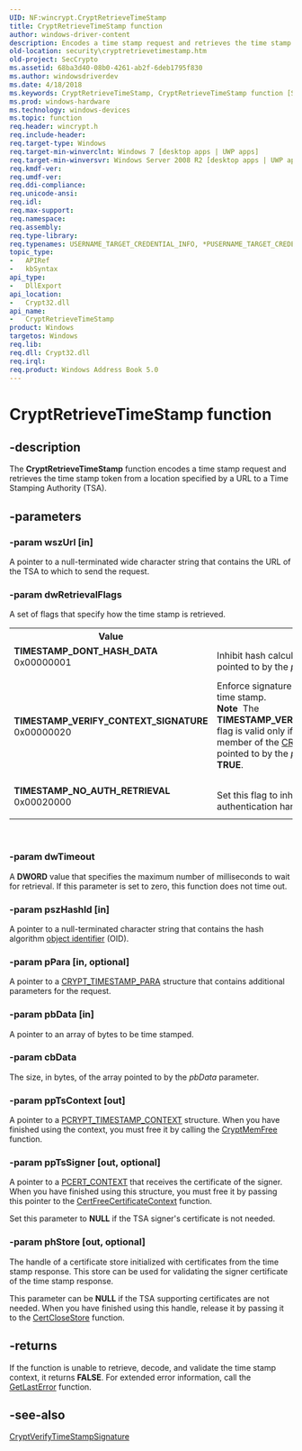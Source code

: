 ```yaml
---
UID: NF:wincrypt.CryptRetrieveTimeStamp
title: CryptRetrieveTimeStamp function
author: windows-driver-content
description: Encodes a time stamp request and retrieves the time stamp token from a location specified by a URL to a Time Stamping Authority (TSA).
old-location: security\cryptretrievetimestamp.htm
old-project: SecCrypto
ms.assetid: 68ba3d40-08b0-4261-ab2f-6deb1795f830
ms.author: windowsdriverdev
ms.date: 4/18/2018
ms.keywords: CryptRetrieveTimeStamp, CryptRetrieveTimeStamp function [Security], TIMESTAMP_DONT_HASH_DATA, TIMESTAMP_NO_AUTH_RETRIEVAL, TIMESTAMP_VERIFY_CONTEXT_SIGNATURE, security.cryptretrievetimestamp, wincrypt/CryptRetrieveTimeStamp
ms.prod: windows-hardware
ms.technology: windows-devices
ms.topic: function
req.header: wincrypt.h
req.include-header: 
req.target-type: Windows
req.target-min-winverclnt: Windows 7 [desktop apps | UWP apps]
req.target-min-winversvr: Windows Server 2008 R2 [desktop apps | UWP apps]
req.kmdf-ver: 
req.umdf-ver: 
req.ddi-compliance: 
req.unicode-ansi: 
req.idl: 
req.max-support: 
req.namespace: 
req.assembly: 
req.type-library: 
req.typenames: USERNAME_TARGET_CREDENTIAL_INFO, *PUSERNAME_TARGET_CREDENTIAL_INFO
topic_type:
-	APIRef
-	kbSyntax
api_type:
-	DllExport
api_location:
-	Crypt32.dll
api_name:
-	CryptRetrieveTimeStamp
product: Windows
targetos: Windows
req.lib: 
req.dll: Crypt32.dll
req.irql: 
req.product: Windows Address Book 5.0
---
```


# CryptRetrieveTimeStamp function


## -description


The <b>CryptRetrieveTimeStamp</b> function encodes a time stamp request and retrieves the time stamp token from a location specified by a URL to a Time Stamping Authority (TSA).


## -parameters




### -param wszUrl [in]

A pointer to a null-terminated wide character string that contains the URL of the TSA to which to send the request.


### -param dwRetrievalFlags

A set of flags that specify how the time stamp is retrieved.

<table>
<tr>
<th>Value</th>
<th>Meaning</th>
</tr>
<tr>
<td width="40%"><a id="TIMESTAMP_DONT_HASH_DATA"></a><a id="timestamp_dont_hash_data"></a><dl>
<dt><b>TIMESTAMP_DONT_HASH_DATA</b></dt>
<dt>0x00000001</dt>
</dl>
</td>
<td width="60%">
Inhibit hash calculation on the array of bytes pointed to by the <i>pbData</i> parameter.

</td>
</tr>
<tr>
<td width="40%"><a id="TIMESTAMP_VERIFY_CONTEXT_SIGNATURE"></a><a id="timestamp_verify_context_signature"></a><dl>
<dt><b>TIMESTAMP_VERIFY_CONTEXT_SIGNATURE</b></dt>
<dt>0x00000020</dt>
</dl>
</td>
<td width="60%">
Enforce signature validation on the retrieved time stamp.


<div class="alert"><b>Note</b>  The <b>TIMESTAMP_VERIFY_CONTEXT_SIGNATURE</b> flag is valid only      if the <b>fRequestCerts</b> member of the <a href="https://msdn.microsoft.com/26a6e9d3-b35e-47ae-9cea-a37ca6297c28">CRYPT_TIMESTAMP_PARA</a> pointed to by the <i>pPara</i> parameter is set to <b>TRUE</b>.</div>
<div> </div>


</td>
</tr>
<tr>
<td width="40%"><a id="TIMESTAMP_NO_AUTH_RETRIEVAL"></a><a id="timestamp_no_auth_retrieval"></a><dl>
<dt><b>TIMESTAMP_NO_AUTH_RETRIEVAL</b></dt>
<dt>0x00020000 </dt>
</dl>
</td>
<td width="60%">
Set this flag to inhibit automatic authentication handling.

</td>
</tr>
</table>
 


### -param dwTimeout

A <b>DWORD</b> value that specifies the maximum number of milliseconds to wait for retrieval. If this parameter is set to zero, this function does not time out.


### -param pszHashId [in]

A pointer to a null-terminated character string that contains the hash algorithm <a href="https://msdn.microsoft.com/e6be8932-015e-4058-b249-1671b3fea521">object identifier</a> (OID).


### -param pPara [in, optional]

A pointer to a <a href="https://msdn.microsoft.com/26a6e9d3-b35e-47ae-9cea-a37ca6297c28">CRYPT_TIMESTAMP_PARA</a> structure that contains additional parameters for the request.


### -param pbData [in]

A pointer to an array of bytes to be time stamped.


### -param cbData

The size, in bytes, of the array pointed to by the <i>pbData</i> parameter.


### -param ppTsContext [out]

A pointer to a <a href="https://msdn.microsoft.com/2831b2a9-0f84-4e41-a666-5903fc882965">PCRYPT_TIMESTAMP_CONTEXT</a> structure. When you have finished using the context, you must free it by calling the <a href="https://msdn.microsoft.com/fb5c10ba-da8e-4a34-9302-67586a0a9624">CryptMemFree</a> function.


### -param ppTsSigner [out, optional]

A pointer to a <a href="https://msdn.microsoft.com/f0a3200e-6541-423d-a4a3-595a31026eea">PCERT_CONTEXT</a> that
receives the certificate of the signer.
     When you have finished using this structure, you must free it by passing this
pointer to the <a href="https://msdn.microsoft.com/7d2f3237-3f8b-4234-b6db-3057384cd89b">CertFreeCertificateContext</a> function.


Set this parameter to <b>NULL</b> if the TSA signer's certificate is not needed.


### -param phStore [out, optional]

The handle of a certificate store initialized with certificates from the time stamp response. This store can be used for validating the signer certificate of the time stamp response.

This parameter can be <b>NULL</b> if the TSA supporting certificates are not needed. When you have finished using this handle,  release it by passing it to  the <a href="https://msdn.microsoft.com/a93fdd65-359e-4046-910d-347c3af01280">CertCloseStore</a> function.


## -returns



If the function is unable to retrieve, decode, and validate the time stamp context, it returns <b>FALSE</b>. For extended error information, call the <a href="https://msdn.microsoft.com/d852e148-985c-416f-a5a7-27b6914b45d4">GetLastError</a> function. 




## -see-also




<a href="https://msdn.microsoft.com/791b1500-98e3-49d5-97aa-be91f5edb7c2">CryptVerifyTimeStampSignature</a>
 

 

